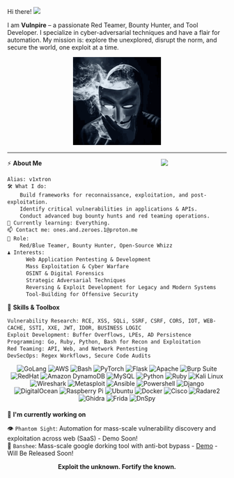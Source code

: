 Hi there! <img src="https://media.giphy.com/media/hvRJCLFzcasrR4ia7z/giphy.gif" width="25px"/> </h2>

I am **Vulnpire** – a passionate Red Teamer, Bounty Hunter, and Tool Developer. I specialize in cyber-adversarial techniques and have a flair for automation. My mission is: explore the unexplored, disrupt the norm, and secure the world, one exploit at a time.

<p align="center"><img src="https://github.com/Vulnpire/Vulnpire/blob/main/dance.gif?raw=true" width="40%" height="auto" alt="Descriptive Text"></p>

---

<img width="30%" align='right' src="https://github.com/user-attachments/assets/e78e13fd-8c84-4c21-9471-79d5374d4a15">

⚡ **About Me**

    Alias: v1xtron
    🛠 What I do:
        Build frameworks for reconnaissance, exploitation, and post-exploitation.
        Identify critical vulnerabilities in applications & APIs.
        Conduct advanced bug bounty hunts and red teaming operations.
    🧠 Currently learning: Everything.
    📫 Contact me: ones.and.zeroes.1@proton.me
    👾 Role:
        Red/Blue Teamer, Bounty Hunter, Open-Source Whizz
    ♟️ Interests:
          Web Application Pentesting & Development
          Mass Exploitation & Cyber Warfare
          OSINT & Digital Forensics
          Strategic Adversarial Techniques
          Reversing & Exploit Development for Legacy and Modern Systems
          Tool-Building for Offensive Security

🧩 **Skills & Toolbox**

    Vulnerability Research: RCE, XSS, SQLi, SSRF, CSRF, CORS, IOT, WEB-CACHE, SSTI, XXE, JWT, IDOR, BUSINESS LOGIC
    Exploit Development: Buffer Overflows, LPEs, AD Persistence
    Programming: Go, Ruby, Python, Bash for Recon and Exploitation
    Red Teaming: API, Web, and Network Pentesting
    DevSecOps: Regex Workflows, Secure Code Audits

<div align="center" style="margin-bottom: 20px;"> <img src="https://img.shields.io/badge/Golang-00ADD8?style=for-the-badge&logo=go&color=black" alt="GoLang"> <img src="https://img.shields.io/badge/AWS-232F3E?style=for-the-badge&logo=amazon-aws&color=black" alt="AWS"> <img src="https://img.shields.io/badge/Bash-4EAA25?style=for-the-badge&logo=gnubash&color=black" alt="Bash"> <img src="https://img.shields.io/badge/PyTorch-EE4C2C?style=for-the-badge&logo=pytorch&color=black" alt="PyTorch"> <img src="https://img.shields.io/badge/Flask-000000?style=for-the-badge&logo=flask&color=black" alt="Flask"> <img src="https://img.shields.io/badge/Apache-D22128?style=for-the-badge&logo=apache&color=black" alt="Apache"> <img src="https://img.shields.io/badge/Burp_Suite-FF7A00?style=for-the-badge&logo=burp-suite&color=black" alt="Burp Suite"> <img src="https://img.shields.io/badge/RedHat-EE0000?style=for-the-badge&logo=redhat&color=black" alt="RedHat"> <img src="https://img.shields.io/badge/Amazon_DynamoDB-4053D6?style=for-the-badge&logo=amazon-dynamodb&color=black" alt="Amazon DynamoDB"> <img src="https://img.shields.io/badge/MySQL-4479A1?style=for-the-badge&logo=mysql&color=black" alt="MySQL"> <img src="https://img.shields.io/badge/Python-3776AB?style=for-the-badge&logo=python&color=black" alt="Python"> <img src="https://img.shields.io/badge/Ruby-CC342D?style=for-the-badge&logo=ruby&color=black" alt="Ruby"> <img src="https://img.shields.io/badge/Kali_Linux-557C94?style=for-the-badge&logo=kalilinux&color=black" alt="Kali Linux"> <img src="https://img.shields.io/badge/Wireshark-1679A7?style=for-the-badge&logo=wireshark&color=black" alt="Wireshark"> <img src="https://img.shields.io/badge/Metasploit-ED1C24?style=for-the-badge&logo=metasploit&color=black" alt="Metasploit"> <img src="https://img.shields.io/badge/Ansible-EE0000?style=for-the-badge&logo=ansible&color=black" alt="Ansible"> <img src="https://img.shields.io/badge/Powershell-5391FE?style=for-the-badge&logo=powershell&color=black" alt="Powershell"> <img src="https://img.shields.io/badge/Django-092E20?style=for-the-badge&logo=django&color=black" alt="Django"> <img src="https://img.shields.io/badge/DigitalOcean-0080FF?style=for-the-badge&logo=digitalocean&color=black" alt="DigitalOcean"> <img src="https://img.shields.io/badge/Raspberry_Pi-A22846?style=for-the-badge&logo=raspberry-pi&color=black" alt="Raspberry Pi"> <img src="https://img.shields.io/badge/Ubuntu-E95420?style=for-the-badge&logo=ubuntu&color=black" alt="Ubuntu"> <img src="https://img.shields.io/badge/Docker-2496ED?style=for-the-badge&logo=docker&color=black" alt="Docker"> <img src="https://img.shields.io/badge/Cisco-1BA0D7?style=for-the-badge&logo=cisco&color=black" alt="Cisco"> <img src="https://img.shields.io/badge/Radare2-3F3F3F?style=for-the-badge&logo=radare2&color=black" alt="Radare2"> <img src="https://img.shields.io/badge/Ghidra-FF0000?style=for-the-badge&logo=ghidra&color=black" alt="Ghidra"> <img src="https://img.shields.io/badge/Frida-2E2E2E?style=for-the-badge&logo=frida&color=black" alt="Frida"> <img src="https://img.shields.io/badge/DnSpy-2C3E50?style=for-the-badge&logo=dnspy&color=black" alt="DnSpy"> </div> 
  
  🚀 **I'm currently working on**</h2>

👁️ `Phantom Sight`: Automation for mass-scale vulnerability discovery and exploitation across web (SaaS) - Demo Soon!      
🎯 `Banshee`: Mass-scale google dorking tool with anti-bot bypass - [Demo](https://asciinema.org/a/rDPxFJH7BYVfdnafXkiRi3sta) - Will Be Released Soon!     

<p align="center"> <b>Exploit the unknown. Fortify the known.</b> </p>
